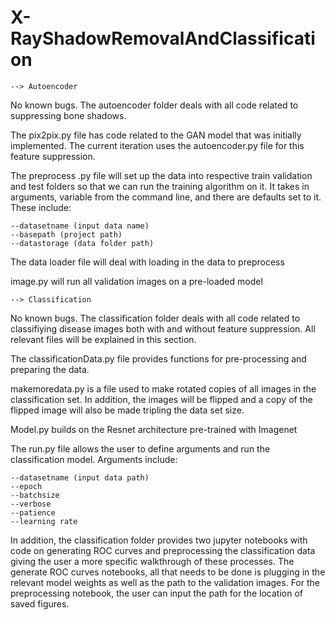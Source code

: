 # X-RayShadowRemovalAndClassification

    --> Autoencoder

No known bugs. The autoencoder folder deals with all code related to suppressing bone shadows.

The pix2pix.py file has code related to the GAN model that was initially implemented. The current iteration uses the autoencoder.py file for this feature suppression.

The preprocess .py file will set up the data into respective train validation and test folders so that we can run the training algorithm on it. It takes in arguments, variable from the command line, and there are defaults set to it. These include:

    --datasetname (input data name)
    --basepath (project path)
    --datastorage (data folder path)

The data loader file will deal with loading in the data to preprocess

image.py will run all validation images on a pre-loaded model

    --> Classification

No known bugs. The classification folder deals with all code related to classifiying disease images both with and without feature suppression. All relevant files will be explained in this section.

The classificationData.py file provides functions for pre-processing and preparing the data.

makemoredata.py is a file used to make rotated copies of all images in the classification set. In addition, the images will be flipped and a copy of the flipped image will also be made tripling the data set size.

Model.py builds on the Resnet architecture pre-trained with Imagenet

The run.py file allows the user to define arguments and run the classification model. Arguments include:

    --datasetname (input data path)
    --epoch
    --batchsize
    --verbose
    --patience
    --learning rate

In addition, the classification folder provides two jupyter notebooks with code on generating ROC curves and preprocessing the classification data giving the user a more specific walkthrough of these processes. The generate ROC curves notebooks, all that needs to be done is plugging in the relevant model weights as well as the path to the validation images. For the preprocessing notebook, the user can input the path for the location of saved figures.
